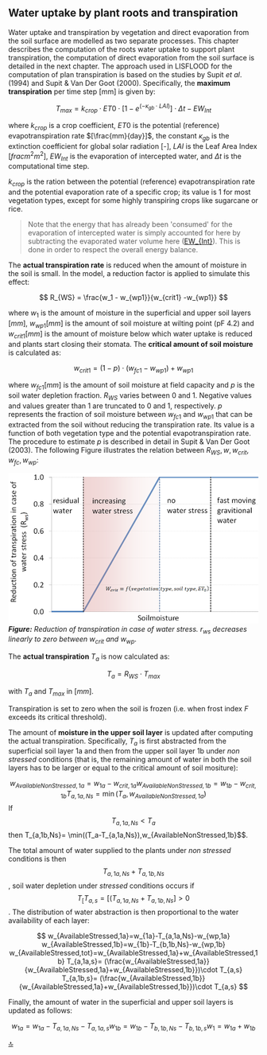 ## Water uptake by plant roots and transpiration

Water uptake and transpiration by vegetation and direct evaporation from the soil surface are modelled as two separate processes. This chapter describes the computation of the roots water uptake to support plant transpiration, the computation of direct evaporation from the soil surface is detailed in the next chapter.
The approach used in LISFLOOD for the computation of plan transpiration is  based on the studies by Supit *et al*. (1994) and Supit & Van Der
Goot (2000). Specifically, the **maximum transpiration** per time step \[mm\] is given by:

$$
T_{max } = k_{crop} \cdot ET0 \cdot [1 - e^{( - \kappa_{gb} \cdot LAI)}] \cdot \Delta t - EW_{Int}
$$

where $k_{crop}$ is a crop coefficient, $ET0$ is the potential (reference) evapotranspiration rate $[\frac{mm}{day}]$, the constant $κ_{gb}$ is the extinction coefficient for global solar radiation \[-\], $LAI$ is the Leaf Area Index $[frac{m^2}{m^2}]$, $EW_{Int}$ is the evaporation of intercepted water, and $\Delta t$ is the computational time step. 

$k_{crop}$ is the ration between the potential (reference) evapotranspiration rate and the potential evaporation rate of a specific crop; its value is 1 for most vegetation types, except for some highly transpiring crops like sugarcane or rice. 

> Note that the energy that has already been 'consumed' for the evaporation of intercepted water is simply accounted for here by subtracting the evaporated water volume here ([EW_{Int}](https://ec-jrc.github.io/lisflood-model/2_03_stdLISFLOOD_evaporation-intercepted-water/)). This is done in order to respect the overall energy balance. 

The **actual transpiration rate** is reduced when the amount of moisture in the soil is small. In the model, a reduction factor is applied to simulate this effect:

$$
R_{WS} = \frac{w_1 - w_{wp1}}{w_{crit1} -w_{wp1}}
$$

where $w_1$ is the amount of moisture in the superficial and upper soil layers $[mm]$, $w_{wp1} [mm]$ is the amount of soil moisture at wilting point (pF 4.2) and $w_{crit1} [mm]$ is the amount of moisture below which water uptake is reduced and plants start closing their stomata. The **critical amount of soil moisture** is calculated as:

$$
w_{crit1} = (1 - p) \cdot (w_{fc1} - w_{wp1}) + w_{wp1}
$$

where $w_{fc1} [mm]$ is the amount of soil moisture at field capacity and $p$ is the soil water depletion fraction. $R_{WS}$ varies between 0 and 1. Negative values and values greater than 1 are truncated to 0 and 1, respectively. $p$ represents the fraction of soil moisture between $w_{fc1}$ and $w_{wp1}$ that can be extracted from the soil without reducing the transpiration rate. Its value is a function of both vegetation type and the potential evapotranspiration rate. The procedure to estimate $p$ is described in detail in Supit & Van Der Goot (2003). The following Figure illustrates the relation between $R_{WS}, w,w_{crit}, w_{fc}, w_{wp}$:

![Reduction of transpiration in case of water stress](../media/image26.png)
***Figure:*** *Reduction of transpiration in case of water stress.* $r_{ws}$ *decreases linearly to zero between* $w_{crit}$ *and* $w_{wp}$.

The **actual transpiration** $T_a$ is now calculated as:

$$
T_a = R_{WS} \cdot T_{max }
$$

with $T_a$ and $T_{max}$ in $[mm]$.

Transpiration is set to zero when the soil is frozen (i.e. when frost index *F* exceeds its critical threshold). 

The amount of **moisture in the upper soil layer** is updated after computing the actual transpiration. Specifically, $T_a$ is first abstracted from the superficial soil layer 1a and then from the upper soil layer 1b under *non stressed* conditions (that is, the remaining amount of water in both the soil layers has to be larger or equal to the critical amount of soil mositure):

$$
w_{AvailableNonStressed,1a}=w_{1a}-w_{crit,1a}
w_{AvailableNonStressed,1b}=w_{1b}-w_{crit,1b}
T_{a,1a,Ns}= \min(T_a,w_{AvailableNonStressed,1a})
$$
If $$T_{a,1a,Ns} \lt T_a$$ then T_{a,1b,Ns}= \min((T_a-T_{a,1a,Ns}),w_{AvailableNonStressed,1b}$$.

The total amount of water supplied to the plants under *non stressed* conditions is then  $$T_{a,1a,Ns} + T_{a,1b,Ns}$$,  soil water depletion under *stressed* conditions occurs if $$T_[T_{a,s}=[(T_{a,1a,Ns} + T_{a,1b,Ns}] \gt 0$$. The distribution of water abstraction is then proportional to the water availability of each layer:

$$
w_{AvailableStressed,1a}=w_{1a}-T_{a,1a,Ns}-w_{wp,1a}
w_{AvailableStressed,1b}=w_{1b}-T_{b,1b,Ns}-w_{wp,1b}
w_{AvailableStressed,tot}=w_{AvailableStressed,1a}+w_{AvailableStressed,1b}
T_{a,1a,s}= (\frac{w_{AvailableStressed,1a}}{w_{AvailableStressed,1a}+w_{AvailableStressed,1b}})\cdot T_{a,s}
T_{a,1b,s}= (\frac{w_{AvailableStressed,1b}}{w_{AvailableStressed,1a}+w_{AvailableStressed,1b}})\cdot T_{a,s}
$$

Finally, the amount of water in the superficial and upper soil layers is updated as follows:

$$
w_{1a} = w_{1a} - T_{a,1a,Ns} -T_{a,1a,s}
w_{1b} = w_{1b} - T_{b,1b,Ns} -T_{b,1b,s}
w_1 = w_{1a}  + w_{1b} 
$$




[🔝](#top)
